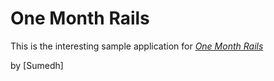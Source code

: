 # One Month Rails

This is the interesting sample application for [*One Month Rails*](http://onemonthrails.com)

by [Sumedh]